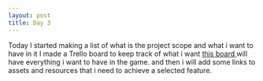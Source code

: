 ```yaml
---
layout: post
title: Day 3
---
```


Today I started making a list of what is the project scope and what i want to have in it 
I made a Trello board to keep track of what i want 
<a href="https://trello.com/b/LmBfcXYU/project-scope"> this board </a> will have everything i want to have in the game.
and then i will add some links to assets and resources that i need to achieve a selected feature.
